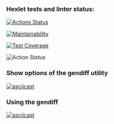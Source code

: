 ### Hexlet tests and linter status:
[![Actions Status](https://github.com/temirKhan42/frontend-project-lvl2/workflows/hexlet-check/badge.svg)](https://github.com/temirKhan42/frontend-project-lvl2/actions)

[![Maintainability](https://api.codeclimate.com/v1/badges/a99a88d28ad37a79dbf6/maintainability)](https://codeclimate.com/github/codeclimate/codeclimate/maintainability)

[![Test Coverage](https://api.codeclimate.com/v1/badges/d8c6396e03ee293a6a0e/test_coverage)](https://codeclimate.com/github/temirKhan42/frontend-project-lvl2/test_coverage)

![Action Status](https://github.com/temirKhan42/frontend-project-lvl2/actions/workflows/node.js.yml/badge.svg)

### Show options of the gendiff utility
[![asciicast](https://asciinema.org/a/rS43Ua7AvAsOrvJWQzMOAFldS.svg)](https://asciinema.org/a/rS43Ua7AvAsOrvJWQzMOAFldS)

### Using the gendiff
[![asciicast](https://asciinema.org/a/ge9TxWIHRbCuvbtcNY3GMgPU8.svg)](https://asciinema.org/a/ge9TxWIHRbCuvbtcNY3GMgPU8)
